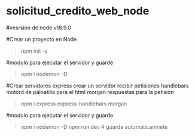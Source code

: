 # solicitud_credito_web_node
 #vesrsion de node
 v18.9.0
 
#Crear un proyecto en Node
> npm init -y

#modulo para ejecutar el servidor y guarde
> npm i nodemon -D

#Crear servidores 
express crear un servidor recibir petisiones
handlebars motord de palnatilla para el html 
morgan respuestas para la petision 
> npm i express express-handlebars morgan

#modulo para ejecutar el servidor y guarde
> npm i nodemon -D
> npm run dev # guarda automaticamnete